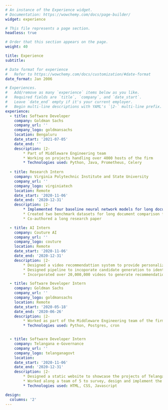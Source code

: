 ```yaml
---
# An instance of the Experience widget.
# Documentation: https://wowchemy.com/docs/page-builder/
widget: experience

# This file represents a page section.
headless: true

# Order that this section appears on the page.
weight: 40

title: Experience
subtitle:

# Date format for experience
#   Refer to https://wowchemy.com/docs/customization/#date-format
date_format: Jan 2006

# Experiences.
#   Add/remove as many `experience` items below as you like.
#   Required fields are `title`, `company`, and `date_start`.
#   Leave `date_end` empty if it's your current employer.
#   Begin multi-line descriptions with YAML's `|2-` multi-line prefix.
experience:
  - title: Software Developer
    company: Goldman Sachs
    company_url: ''
    company_logo: goldmansachs
    location: Bengaluru
    date_start: '2021-07-05'
    date_end: ''
    description: |2-
        * Part of Middleware Engineering team
        * Working on projects handling over 4000 hosts of the firm
        * Technologies used: Python, Java, Prometheus, Celery
        
  - title: Research Intern
    company: Virginia Polytechnic Institute and State University
    company_url: ''
    company_logo: virginiatech
    location: Remote
    date_start: '2020-11-06'
    date_end: '2020-12-31'
    description: |2-
        * Implemented four baseline neural network models for long document comparison : HAN, SMITH, DSSM, ARC-1
        * Created two benchmark datasets for long document comparison from Wikipedia repository, ACL AAN.
        * Co-authored a long research paper 

  - title: AI Intern
    company: Couture AI
    company_url: ''
    company_logo: couture
    location: Remote
    date_start: '2020-11-06'
    date_end: '2020-12-31'
    description: |2-
        * Designed a video recommendattion system to provide personalized recommendations to users
        * Designed pipeline to incoporate candidate generation to identify candidate videos for the recommendation systems
        * Incorporated over 20,000,000 videos to generate recommendations for over 6,000,000 users

  - title: Software Developer Intern
    company: Goldman Sachs
    company_url: ''
    company_logo: goldmansachs
    location: Remote
    date_start: '2020-05-18'
    date_end: '2020-06-26'
    description: |2- 
        * Worked as part of the Middleware Engineering team of the firm
        * Technologies used: Python, Postgres, cron


  - title: Software Developer Intern
    company: Telangana e-Governance
    company_url: ''
    company_logo: telanganagovt
    location: 
    date_start: '2020-11-06'
    date_end: '2020-12-31'
    description: |2-
        * Designed a static website to showcase the projects of Telangana Life Sciences corporation
        * Worked along a team of 5 to survey, design and implement the website
        * Technologies used: HTML, CSS, Javascript

design:
  columns: '2'
---
```

